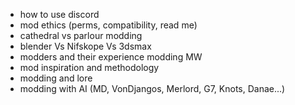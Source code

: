- how to use discord
- mod ethics (perms, compatibility, read me)
- cathedral vs parlour modding
- blender Vs Nifskope Vs 3dsmax
- modders and their experience modding MW
- mod inspiration and methodology
- modding and lore
- modding with AI (MD, VonDjangos, Merlord, G7, Knots, Danae...)